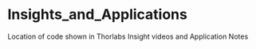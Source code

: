 # Insights_and_Applications
Location of code shown in Thorlabs Insight videos and Application Notes
